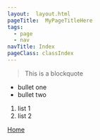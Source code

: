 ```yaml
---
layout:  layout.html
pageTitle:  MyPageTitleHere
tags: 
  - page
  - nav
navTitle: Index
pageClass: classIndex
---
```




<!--
base-h1.html
base-layout.html
combined-Test-layout.html

---
layout: layout.html
pageTitle:  MyPageTitleHere
tags: 
  - page
  - nav
navTitle: NavTitle-Index
pageClass: classIndex
---





tags: [create collections name spaces] 
    Now it's a variable :)
    check out the nav section in _includes\layout.html

Note you can create your own variables their too, look at pictures.md

singleImage: /img/apples.png
images:
  - apples.png
  - apples-red.png
  - apples-group.png

    singleImage:  is a single image
    images is an array

pageClass: [Name]

This is how you create a class in the <body> where you can apply special css rules



*** _data  (Globally avialable)
    filename.json

    > so data will be available as filename.[data in json file]

    

-->





> This is a blockquote

- bullet one
- bullet two

1. list 1
1. list 2

[Home](/)
